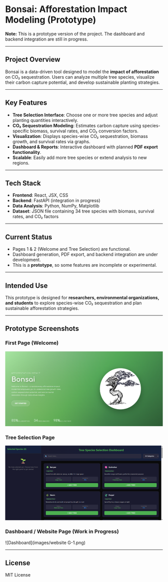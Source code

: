 # Bonsai: Afforestation Impact Modeling (Prototype)

**Note:** This is a prototype version of the project. The dashboard and backend integration are still in progress.

---

## Project Overview
Bonsai is a data-driven tool designed to model the **impact of afforestation** on CO₂ sequestration. Users can analyze multiple tree species, visualize their carbon capture potential, and develop sustainable planting strategies.

---

## Key Features
- **Tree Selection Interface**: Choose one or more tree species and adjust planting quantities interactively.
- **CO₂ Sequestration Modeling**: Estimates carbon capture using species-specific biomass, survival rates, and CO₂ conversion factors.
- **Visualization**: Displays species-wise CO₂ sequestration, biomass growth, and survival rates via graphs.
- **Dashboard & Reports**: Interactive dashboard with planned **PDF export functionality**.
- **Scalable**: Easily add more tree species or extend analysis to new regions.

---

## Tech Stack
- **Frontend**: React, JSX, CSS
- **Backend**: FastAPI (integration in progress)
- **Data Analysis**: Python, NumPy, Matplotlib
- **Dataset**: JSON file containing 34 tree species with biomass, survival rates, and CO₂ factors

---

## Current Status
- Pages 1 & 2 (Welcome and Tree Selection) are functional.
- Dashboard generation, PDF export, and backend integration are under development.
- This is a **prototype**, so some features are incomplete or experimental.

---

## Intended Use
This prototype is designed for **researchers, environmental organizations, and students** to explore species-wise CO₂ sequestration and plan sustainable afforestation strategies.

---
## Prototype Screenshots

### First Page (Welcome)
![First Page](images/Firstpage.png)

### Tree Selection Page
![Tree Selection](images/Secondhomepage.png)

### Dashboard / Website Page (Work in Progress)
![Dashboard](images/website G-1.png)

---

## License
MIT License
